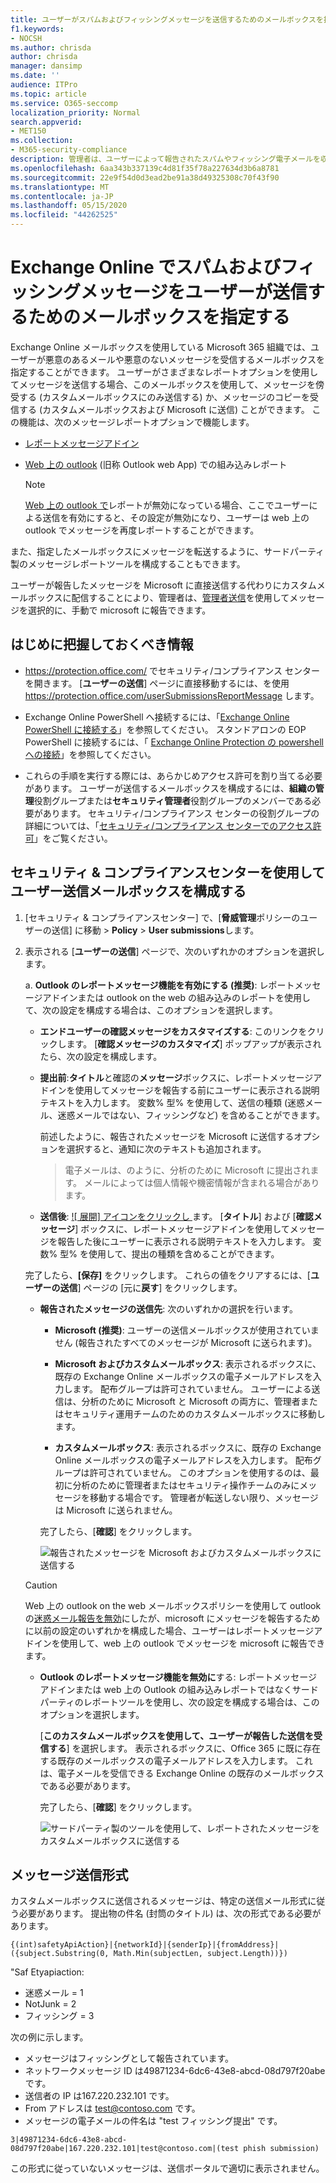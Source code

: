 ```yaml
---
title: ユーザーがスパムおよびフィッシングメッセージを送信するためのメールボックスを指定する
f1.keywords:
- NOCSH
ms.author: chrisda
author: chrisda
manager: dansimp
ms.date: ''
audience: ITPro
ms.topic: article
ms.service: O365-seccomp
localization_priority: Normal
search.appverid:
- MET150
ms.collection:
- M365-security-compliance
description: 管理者は、ユーザーによって報告されたスパムやフィッシング電子メールを収集するようにメールボックスを構成する方法について説明します。
ms.openlocfilehash: 6aa343b337139c4d81f35f78a227634d3b6a8781
ms.sourcegitcommit: 22e9f54d0d3ead2be91a38d49325308c70f43f90
ms.translationtype: MT
ms.contentlocale: ja-JP
ms.lasthandoff: 05/15/2020
ms.locfileid: "44262525"
---
```

# <a name="specify-a-mailbox-for-user-submissions-of-spam-and-phishing-messages-in-exchange-online"></a>Exchange Online でスパムおよびフィッシングメッセージをユーザーが送信するためのメールボックスを指定する

Exchange Online メールボックスを使用している Microsoft 365 組織では、ユーザーが悪意のあるメールや悪意のないメッセージを受信するメールボックスを指定することができます。 ユーザーがさまざまなレポートオプションを使用してメッセージを送信する場合、このメールボックスを使用して、メッセージを傍受する (カスタムメールボックスにのみ送信する) か、メッセージのコピーを受信する (カスタムメールボックスおよび Microsoft に送信) ことができます。 この機能は、次のメッセージレポートオプションで機能します。

- [レポートメッセージアドイン](enable-the-report-message-add-in.md)

- [Web 上の outlook](report-junk-email-and-phishing-scams-in-outlook-on-the-web-eop.md) (旧称 Outlook web App) での組み込みレポート

  > [!NOTE]
  > [Web 上の outlook で](report-junk-email-and-phishing-scams-in-outlook-on-the-web-eop#disable-or-enable-junk-email-reporting-in-outlook-on-the-web)レポートが無効になっている場合、ここでユーザーによる送信を有効にすると、その設定が無効になり、ユーザーは web 上の outlook でメッセージを再度レポートすることができます。

また、指定したメールボックスにメッセージを転送するように、サードパーティ製のメッセージレポートツールを構成することもできます。

ユーザーが報告したメッセージを Microsoft に直接送信する代わりにカスタムメールボックスに配信することにより、管理者は、[管理者送信](admin-submission.md)を使用してメッセージを選択的に、手動で microsoft に報告できます。

## <a name="what-do-you-need-to-know-before-you-begin"></a>はじめに把握しておくべき情報

- <https://protection.office.com/> でセキュリティ/コンプライアンス センターを開きます。 [**ユーザーの送信**] ページに直接移動するには、を使用 <https://protection.office.com/userSubmissionsReportMessage> します。

- Exchange Online PowerShell へ接続するには、「[Exchange Online PowerShell に接続する](https://docs.microsoft.com/powershell/exchange/exchange-online/connect-to-exchange-online-powershell/connect-to-exchange-online-powershell)」を参照してください。 スタンドアロンの EOP PowerShell に接続するには、「 [Exchange Online Protection の powershell への接続](https://docs.microsoft.com/powershell/exchange/exchange-eop/connect-to-exchange-online-protection-powershell)」を参照してください。

- これらの手順を実行する際には、あらかじめアクセス許可を割り当てる必要があります。 ユーザーが送信するメールボックスを構成するには、**組織の管理**役割グループまたは**セキュリティ管理者**役割グループのメンバーである必要があります。 セキュリティ/コンプライアンス センターの役割グループの詳細については、「[セキュリティ/コンプライアンス センターでのアクセス許可](permissions-in-the-security-and-compliance-center.md)」をご覧ください。

## <a name="use-the-security--compliance-center-to-configure-the-user-submissions-mailbox"></a>セキュリティ & コンプライアンスセンターを使用してユーザー送信メールボックスを構成する

1. [セキュリティ & コンプライアンスセンター] で、[**脅威管理**ポリシーのユーザーの送信] に移動 \> **Policy** \> **User submissions**します。

2. 表示される [**ユーザーの送信**] ページで、次のいずれかのオプションを選択します。

   a.  **Outlook のレポートメッセージ機能を有効にする (推奨)**: レポートメッセージアドインまたは outlook on the web の組み込みのレポートを使用して、次の設定を構成する場合は、このオプションを選択します。

      - **エンドユーザーの確認メッセージをカスタマイズする**: このリンクをクリックします。 [**確認メッセージのカスタマイズ**] ポップアップが表示されたら、次の設定を構成します。

      - **提出前**:**タイトル**と確認の**メッセージ**ボックスに、レポートメッセージアドインを使用してメッセージを報告する前にユーザーに表示される説明テキストを入力します。 変数% 型% を使用して、送信の種類 (迷惑メール、迷惑メールではない、フィッシングなど) を含めることができます。

        前述したように、報告されたメッセージを Microsoft に送信するオプションを選択すると、通知に次のテキストも追加されます。

        > 電子メールは、のように、分析のために Microsoft に提出されます。 メールによっては個人情報や機密情報が含まれる場合があります。

      - **送信後**: [ ![ 展開] アイコンをクリックし ](../../media/scc-expand-icon.png) ます。 [**タイトル**] および [**確認メッセージ**] ボックスに、レポートメッセージアドインを使用してメッセージを報告した後にユーザーに表示される説明テキストを入力します。 変数% 型% を使用して、提出の種類を含めることができます。

      完了したら、**[保存]** をクリックします。 これらの値をクリアするには、[**ユーザーの送信**] ページの [元に**戻す**] をクリックします。

      - **報告されたメッセージの送信先**: 次のいずれかの選択を行います。

        - **Microsoft (推奨)**: ユーザーの送信メールボックスが使用されていません (報告されたすべてのメッセージが Microsoft に送られます)。

        - **Microsoft およびカスタムメールボックス**: 表示されるボックスに、既存の Exchange Online メールボックスの電子メールアドレスを入力します。 配布グループは許可されていません。 ユーザーによる送信は、分析のために Microsoft と Microsoft の両方に、管理者またはセキュリティ運用チームのためのカスタムメールボックスに移動します。

        - **カスタムメールボックス**: 表示されるボックスに、既存の Exchange Online メールボックスの電子メールアドレスを入力します。 配布グループは許可されていません。 このオプションを使用するのは、最初に分析のために管理者またはセキュリティ操作チームのみにメッセージを移動する場合です。 管理者が転送しない限り、メッセージは Microsoft に送られません。

        完了したら、[**確認**] をクリックします。

        ![報告されたメッセージを Microsoft およびカスタムメールボックスに送信する](../../media/user-submission-enable-outlook-report-message.png)

     > [!CAUTION]
     > Web 上の outlook on the web メールボックスポリシーを使用して outlook の[迷惑メール報告を無効](report-junk-email-and-phishing-scams-in-outlook-on-the-web-eop.md#disable-or-enable-junk-email-reporting-in-outlook-on-the-web)にしたが、microsoft にメッセージを報告するために以前の設定のいずれかを構成した場合、ユーザーはレポートメッセージアドインを使用して、web 上の outlook でメッセージを microsoft に報告できます。

   - **Outlook のレポートメッセージ機能を無効に**する: レポートメッセージアドインまたは web 上の Outlook の組み込みレポートではなくサードパーティのレポートツールを使用し、次の設定を構成する場合は、このオプションを選択します。

      [**このカスタムメールボックスを使用して、ユーザーが報告した送信を受信する**] を選択します。 表示されるボックスに、Office 365 に既に存在する既存のメールボックスの電子メールアドレスを入力します。 これは、電子メールを受信できる Exchange Online の既存のメールボックスである必要があります。

      完了したら、[**確認**] をクリックします。

      ![サードパーティ製のツールを使用して、レポートされたメッセージをカスタムメールボックスに送信する](../../media/user-submission-disable-outlook-report-message.png)
     
## <a name="message-submission-format"></a>メッセージ送信形式

カスタムメールボックスに送信されるメッセージは、特定の送信メール形式に従う必要があります。 提出物の件名 (封筒のタイトル) は、次の形式である必要があります。

`{(int)safetyApiAction}|{networkId}|{senderIp}|{fromAddress}|({subject.Substring(0, Math.Min(subjectLen, subject.Length))})`

"Saf Etyapiaction:

- 迷惑メール = 1
- NotJunk = 2
- フィッシング = 3

次の例に示します。

- メッセージはフィッシングとして報告されています。
- ネットワークメッセージ ID は49871234-6dc6-43e8-abcd-08d797f20abe です。
- 送信者の IP は167.220.232.101 です。
- From アドレスは test@contoso.com です。
- メッセージの電子メールの件名は "test フィッシング提出" です。

`3|49871234-6dc6-43e8-abcd-08d797f20abe|167.220.232.101|test@contoso.com|(test phish submission)`

この形式に従っていないメッセージは、送信ポータルで適切に表示されません。
